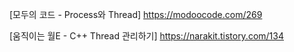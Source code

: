 



[모두의 코드 - Process와 Thread] <https://modoocode.com/269>

[움직이는 월E - C++ Thread 관리하기] <https://narakit.tistory.com/134>

